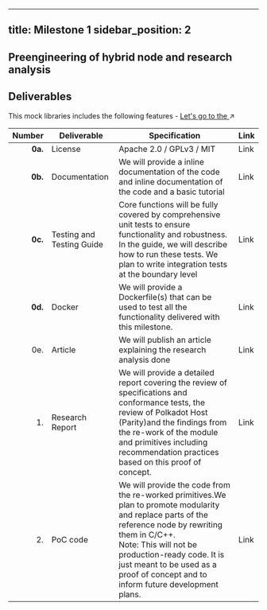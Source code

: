 
---
title: Milestone 1
sidebar_position: 2
---

## Preengineering of hybrid node and research analysis


## Deliverables

This mock libraries includes the following features - [Let's go to the ](https://github.com/Zondax/filecoin-solidity/tree/master/contracts/v0.8/mocks) :arrow_upper_right:


| Number | Deliverable | Specification | Link |
| -----: | ----------- | ------------- |  ------------- |
| **0a.** | License | Apache 2.0 / GPLv3 / MIT | Link   |
| **0b.** | Documentation | We will provide a inline documentation of the code and   inline documentation of the code and a basic tutorial |  Link   |
| **0c.** | Testing and Testing Guide | Core functions will be fully covered by comprehensive unit tests to ensure functionality and robustness. In the guide, we will describe how to run these tests. We plan to write integration tests at the boundary level | Link |
| **0d.** | Docker | We will provide a Dockerfile(s) that can be used to test all the functionality delivered with this milestone. | Link |
| 0e. | Article | We will publish an article explaining the research analysis done | Link |
| 1. | Research Report | We will provide a detailed report covering the review of specifications and conformance tests, the review of Polkadot Host (Parity)and the findings from the re-work of the module and primitives including recommendation practices based on this proof of concept.| Link |
| 2. | PoC code| We will provide the code from the re-worked primitives.We plan to promote modularity and replace parts of the reference node by rewriting them in C/C++.  <br/> Note: This will not be production-ready code. It is just meant to be used as a proof of concept and to inform future development plans. | Link |

